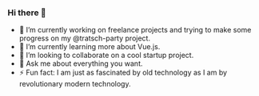 ### Hi there 👋

- 🔭 I’m currently working on freelance projects and trying to make some progress on my @tratsch-party project.
- 🌱 I’m currently learning more about Vue.js.
- 👯 I’m looking to collaborate on a cool startup project.
- 💬 Ask me about everything you want. 
- ⚡ Fun fact: I am just as fascinated by old technology as I am by revolutionary modern technology.
